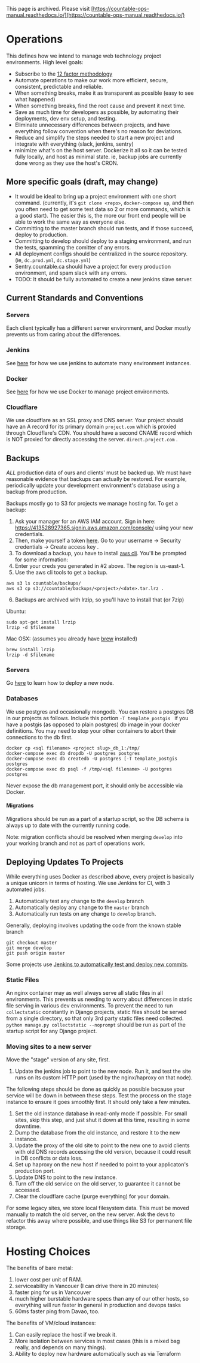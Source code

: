 This page is archived. Please visit [https://countable-ops-manual.readthedocs.io/](https://countable-ops-manual.readthedocs.io/)
# Operations

This defines how we intend to manage web technology project environments. High level goals:

  * Subscribe to the [12 factor methodology](https://12factor.net/)
  * Automate operations to make our work more efficient, secure, consistent, predictable and reliable.
  * When something breaks, make it as transparent as possible (easy to see what happened)
  * When something breaks, find the root cause and prevent it next time.
  * Save as much time for developers as possible, by automating their deployments, dev env setup, and testing.
  * Eliminate unnecessary differences between projects, and have everything follow convention when there's no reason for deviations.
  * Reduce and simplify the steps needed to start a new project and integrate with everything (slack, jenkins, sentry)
  * minimize what's on the host server. Dockerize it all so it can be tested fully locally, and host as minimal state. ie, backup jobs are currently done wrong as they use the host's CRON.


## More specific goals (draft, may change)

  * It would be ideal to bring up a project environment with one short command. (currently, it's `git clone <repo>`, `docker-compose up`, and then you often need to get some test data so 2 or more commands, which is a good start). The easier this is, the more our front end people will be able to work the same way as everyone else.
  * Committing to the master branch should run tests, and if those succeed, deploy to production.
  * Committing to develop should deploy to a staging environment, and run the tests, spamming the comitter of any errors.
  * All deployment configs should be centralized in the source repository. (ie, `dc.prod.yml`, `dc.stage.yml`)
  * Sentry.countable.ca should have a project for every production environment, and spam slack with any errors.
  * TODO: It should be fully automated to create a new jenkins slave server.

## Current Standards and Conventions

### Servers

Each client typically has a different server environment, and Docker mostly prevents us from caring about the differences.

### Jenkins

See [here](./JENKINS.md) for how we use jenkins to automate many environment instances.

### Docker

See [here](./DOCKER.md) for how we use Docker to manage project environments.

### Cloudflare

We use cloudflare as an SSL proxy and DNS server. Your project should have an A record for its primary domain `project.com` which is proxied through Cloudflare's CDN. You should have a second CNAME record which is NOT proxied for directly accessing the server. `direct.project.com` .

## Backups
*ALL* production data of ours and clients' must be backed up. We must have reasonable evidence that backups can actually be restored. For example, periodically update your development environment's database using a backup from production.

Backups mostly go to S3 for projects we manage hosting for. To get a backup:

1. Ask your manager for an AWS IAM account. Sign in here: https://413528927365.signin.aws.amazon.com/console/ using your new credentials.
2. Then, make yourself a token [here](https://console.aws.amazon.com/iam/home). Go to your username -> Security credentials -> Create access key .
3. To download a backup, you have to install [aws cli](https://docs.aws.amazon.com/cli/latest/userguide/installing.html). You'll be prompted for some information:
4. Enter your creds you generated in #2 above. The region is us-east-1.
5. Use the aws cli tools to get a backup.
```
aws s3 ls countable/backups/
aws s3 cp s3://countable/backups/<project>/<date>.tar.lrz .
```
6. Backups are archived with lrzip, so you'll have to install that (or 7zip)

Ubuntu:
```
sudo apt-get install lrzip
lrzip -d $filename
```

Mac OSX:
(assumes you already have [brew](https://brew.sh/) installed)
```
brew install lrzip
lrzip -d $filename
```

### Servers

Go [here](./SERVERS.md) to learn how to deploy a new node.

### Databases

We use postgres and occasionally mongodb. You can restore a postgres DB in our projects as follows. Include this portion `-T template_postgis ` if you have a postgis (as opposed to plain postgres) db image in your docker definitions. You may need to stop your other containers to abort their connections to the db first.

```
docker cp <sql filename> <project slug>_db_1:/tmp/
docker-compose exec db dropdb -U postgres postgres
docker-compose exec db createdb -U postgres [-T template_postgis postgres
docker-compose exec db psql -f /tmp/<sql filename> -U postgres postgres
```

Never expose the db management port, it should only be accessible via Docker.

#### Migrations

Migrations should be run as a part of a startup script, so the DB schema is always up to date with the currently running code.

Note: migration conflicts should be resolved when merging `develop` into your working branch and not as part of operations work.

## Deploying Updates To Projects

While everything uses Docker as described above, every project is basically a unique unicorn in terms of hosting. We use Jenkins for CI, with 3 automated jobs.

1. Automatically test any change to the `develop` branch
2. Automatically deploy any change to the `master` branch
3. Automatically run tests on any change to `develop` branch.

Generally, deploying involves updating the code from the known stable branch
```
git checkout master
git merge develop
git push origin master
```


Some projects use [Jenkins to automatically test and deploy new commits](./JENKINS.md).

### Static Files

An nginx container may as well always serve all static files in all environments. This prevents us needing to worry about differences in static file serving in various dev environments. To prevent the need to run `collectstatic` constantly in Django projects, static files should be served from a single directory, so that only 3rd party static files need collected. `python manage.py collectstatic --noprompt` should be run as part of the startup script for any Django project.


### Moving sites to a new server

Move the "stage" version of any site, first.

1. Update the jenkins job to point to the new node. Run it, and test the site runs on its custom HTTP port (used by the nginx/haproxy on that node).

The following steps should be done as quickly as possible because your service will be down in between these steps. Test the process on the stage instance to ensure it goes smoothly first. It should only take a few minutes.
1. Set the old instance database in read-only mode if possible. For small sites, skip this step, and just shut it down at this time, resulting in some downtime.
1. Dump the database from the old instance, and restore it to the new instance.
1. Update the proxy of the old site to point to the new one to avoid clients with old DNS records accessing the old version, because it could result in DB conflicts or data loss.
1. Set up haproxy on the new host if needed to point to your applicaton's production port.
1. Update DNS to point to the new instance.
1. Turn off the old service on the old server, to guarantee it cannot be accessed.
1. Clear the cloudflare cache (purge everything) for your domain.

For some legacy sites, we store local filesystem data. This must be moved manually to match the old server, on the new server. Ask the devs to refactor this away where possible, and use things like S3 for permanent file storage.

# Hosting Choices

The benefits of bare metal:

1. lower cost per unit of RAM.
1. serviceability in Vancouer (I can drive there in 20 minutes)
1. faster ping for us in Vancouver
1. much higher burstable hardware specs than any of our other hosts, so everything will run faster in general in production and devops tasks
1. 60ms faster ping from Davao, too.

The benefits of VM/cloud instances:
1. Can easily replace the host if we break it.
1. More isolation between services in most cases (this is a mixed bag really, and depends on many things).
1. Ability to deploy new hardware automatically such as via Terraform
